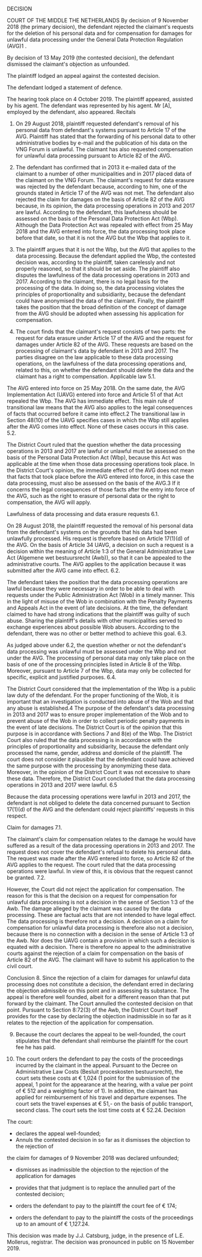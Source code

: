 DECISION

COURT OF THE MIDDLE THE NETHERLANDS
By decision of 9 November 2018 (the primary decision), the defendant rejected the claimant's requests for the deletion of his personal data and for compensation for damages for unlawful data processing under the General Data Protection Regulation (AVG)1 .

By decision of 13 May 2019 (the contested decision), the defendant dismissed the claimant's objection as unfounded.

The plaintiff lodged an appeal against the contested decision.

The defendant lodged a statement of defence.

The hearing took place on 4 October 2019. The plaintiff appeared, assisted by his agent. The defendant was represented by his agent. Mr \[A\], employed by the defendant, also appeared.
Recitals

1. On 29 August 2018, plaintiff requested defendant's removal of his personal data from defendant's systems pursuant to Article 17 of the AVG. Plaintiff has stated that the forwarding of his personal data to other administrative bodies by e-mail and the publication of his data on the VNG Forum is unlawful. The claimant has also requested compensation for unlawful data processing pursuant to Article 82 of the AVG.

2. The defendant has confirmed that in 2013 it e-mailed data of the claimant to a number of other municipalities and in 2017 placed data of the claimant on the VNG Forum. The claimant's request for data erasure was rejected by the defendant because, according to him, one of the grounds stated in Article 17 of the AVG was not met. The defendant also rejected the claim for damages on the basis of Article 82 of the AVG because, in its opinion, the data processing operations in 2013 and 2017 are lawful. According to the defendant, this lawfulness should be assessed on the basis of the Personal Data Protection Act (Wbp). Although the Data Protection Act was repealed with effect from 25 May 2018 and the AVG entered into force, the data processing took place before that date, so that it is not the AVG but the Wbp that applies to it.

3. The plaintiff argues that it is not the Wbp, but the AVG that applies to the data processing. Because the defendant applied the Wbp, the contested decision was, according to the plaintiff, taken carelessly and not properly reasoned, so that it should be set aside. The plaintiff also disputes the lawfulness of the data processing operations in 2013 and 2017. According to the claimant, there is no legal basis for the processing of the data. In doing so, the data processing violates the principles of proportionality and subsidiarity, because the defendant could have anonymised the data of the claimant. Finally, the plaintiff takes the position that the broad definition of the concept of damage from the AVG should be adopted when assessing his application for compensation.

4. The court finds that the claimant's request consists of two parts: the request for data erasure under Article 17 of the AVG and the request for damages under Article 82 of the AVG. These requests are based on the processing of claimant's data by defendant in 2013 and 2017. The parties disagree on the law applicable to these data processing operations, on the lawfulness of the data processing operations and, related to this, on whether the defendant should delete the data and the claimant has a right to compensation.
Applicable law
5.1.

The AVG entered into force on 25 May 2018. On the same date, the AVG Implementation Act (UAVG) entered into force and Article 51 of that Act repealed the Wbp. The AVG has immediate effect. This main rule of transitional law means that the AVG also applies to the legal consequences of facts that occurred before it came into effect.2 The transitional law in Section 48(10) of the UAVG specifies cases in which the Wbp still applies after the AVG comes into effect. None of these cases occurs in this case.
5.2.

The District Court ruled that the question whether the data processing operations in 2013 and 2017 are lawful or unlawful must be assessed on the basis of the Personal Data Protection Act (Wbp), because this Act was applicable at the time when those data processing operations took place. In the District Court's opinion, the immediate effect of the AVG does not mean that facts that took place before the AVG entered into force, in this case the data processing, must also be assessed on the basis of the AVG.3 If it concerns the legal consequences of those facts after the entry into force of the AVG, such as the right to erasure of personal data or the right to compensation, the AVG will apply.

Lawfulness of data processing and data erasure requests
6.1.

On 28 August 2018, the plaintiff requested the removal of his personal data from the defendant's systems on the grounds that his data had been unlawfully processed. His request is therefore based on Article 17(1)(d) of the AVG. On the basis of Article 34 UAVG, a decision on such a request is a decision within the meaning of Article 1:3 of the General Administrative Law Act (Algemene wet bestuursrecht (Awb)), so that it can be appealed to the administrative courts. The AVG applies to the application because it was submitted after the AVG came into effect.
6.2.

The defendant takes the position that the data processing operations are lawful because they were necessary in order to be able to deal with requests under the Public Administration Act (Wob) in a timely manner. This in the light of misuse of the Wob in combination with the Penalty Payments and Appeals Act in the event of late decisions. At the time, the defendant claimed to have had strong indications that the plaintiff was guilty of such abuse. Sharing the plaintiff's details with other municipalities served to exchange experiences about possible Wob abusers. According to the defendant, there was no other or better method to achieve this goal.
6.3.

As judged above under 6.2, the question whether or not the defendant's data processing was unlawful must be assessed under the Wbp and not under the AVG. The processing of personal data may only take place on the basis of one of the processing principles listed in Article 8 of the Wbp. Moreover, pursuant to Article 7 of the Wbp, data may only be collected for specific, explicit and justified purposes.
6.4.

The District Court considered that the implementation of the Wbp is a public law duty of the defendant. For the proper functioning of the Wob, it is important that an investigation is conducted into abuse of the Wob and that any abuse is established.4 The purpose of the defendant's data processing in 2013 and 2017 was to ensure proper implementation of the Wob and to prevent abuse of the Wob in order to collect periodic penalty payments in the event of late decisions. The District Court is of the opinion that this purpose is in accordance with Sections 7 and 8(e) of the Wbp. The District Court also ruled that the data processing is in accordance with the principles of proportionality and subsidiarity, because the defendant only processed the name, gender, address and domicile of the plaintiff. The court does not consider it plausible that the defendant could have achieved the same purpose with the processing by anonymizing these data. Moreover, in the opinion of the District Court it was not excessive to share these data. Therefore, the District Court concluded that the data processing operations in 2013 and 2017 were lawful.
6.5

Because the data processing operations were lawful in 2013 and 2017, the defendant is not obliged to delete the data concerned pursuant to Section 17(1)(d) of the AVG and the defendant could reject plaintiffs' requests in this respect.

Claim for damages
7.1.

The claimant's claim for compensation relates to the damage he would have suffered as a result of the data processing operations in 2013 and 2017. The request does not cover the defendant's refusal to delete his personal data. The request was made after the AVG entered into force, so Article 82 of the AVG applies to the request. The court ruled that the data processing operations were lawful. In view of this, it is obvious that the request cannot be granted.
7.2.

However, the Court did not reject the application for compensation. The reason for this is that the decision on a request for compensation for unlawful data processing is not a decision in the sense of Section 1:3 of the Awb. The damage alleged by the claimant was caused by the data processing. These are factual acts that are not intended to have legal effect. The data processing is therefore not a decision. A decision on a claim for compensation for unlawful data processing is therefore also not a decision, because there is no connection with a decision in the sense of Article 1:3 of the Awb. Nor does the UAVG contain a provision in which such a decision is equated with a decision. There is therefore no appeal to the administrative courts against the rejection of a claim for compensation on the basis of Article 82 of the AVG. The claimant will have to submit his application to the civil court.

Conclusion
8. Since the rejection of a claim for damages for unlawful data processing does not constitute a decision, the defendant erred in declaring the objection admissible on this point and in assessing its substance. The appeal is therefore well founded, albeit for a different reason than that put forward by the claimant. The Court annulled the contested decision on that point. Pursuant to Section 8:72(3) of the Awb, the District Court itself provides for the case by declaring the objection inadmissible in so far as it relates to the rejection of the application for compensation.

9. Because the court declares the appeal to be well-founded, the court stipulates that the defendant shall reimburse the plaintiff for the court fee he has paid.

10. The court orders the defendant to pay the costs of the proceedings incurred by the claimant in the appeal. Pursuant to the Decree on Administrative Law Costs (Besluit proceskosten bestuursrecht), the court sets these costs at € 1,024 (1 point for the submission of the appeal, 1 point for the appearance at the hearing, with a value per point of € 512 and a weighting factor of 1). In addition, the claimant has applied for reimbursement of his travel and departure expenses. The court sets the travel expenses at € 51,- on the basis of public transport, second class. The court sets the lost time costs at € 52.24.
Decision

The court:
- declares the appeal well-founded;
- Annuls the contested decision in so far as it dismisses the objection to the rejection of

the claim for damages of 9 November 2018 was declared unfounded;

- dismisses as inadmissible the objection to the rejection of the application for damages

- provides that that judgment is to replace the annulled part of the contested decision;

- orders the defendant to pay to the plaintiff the court fee of € 174;

- orders the defendant to pay to the plaintiff the costs of the proceedings up to an amount of € 1,127.24.

This decision was made by J.J. Catsburg, judge, in the presence of L.E. Mollerus, registrar. The decision was pronounced in public on 15 November 2019.
